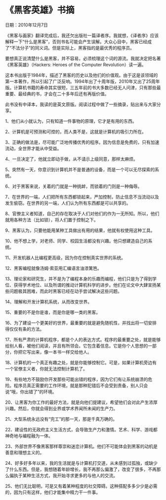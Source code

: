 # 《黑客英雄》书摘

日期：2010年12月7日

《黑客与画家》翻译完成后，我还欠出版社一篇译者序。我就想，《译者序》应该解释一下“什么是黑客”，否则书名可能会产生误解。大众心目中，黑客已经成了“不法分子”的同义词。但是实际上，黑客指的是最优秀的程序员。

要想真正说清楚什么是黑客，并不容易，必须梳理这个词的源流。我就决定把名著《黑客英雄》（Hackers: Heroes of the Computer Revolution）读一遍。

这本书出版于1984年，描述了黑客的历史以及他们的价值观。由于这是该领域的第一本著作，所以引起了广泛反响。1994年出了十周年版，2010年又出了25周年版。计算机书籍的寿命其实很短，三五年前的书大多数已经无人问津，只有那些最重要、最经典的书，才会在二十多年后还有再版价值。

此书没有中译本，我读的是英文原版。阅读过程中做了一些摘录，贴出来与大家分享。

1、他们从小就认为，只有知道一件事物的原理，它才是有用的东西。

2、计算机是可预测和可控的，而人类不是，这就是计算机的吸引力所在。

3、正确的做法是，尽可能广泛地传播优秀的程序。因为信息是免费的，只有加速流动，全世界才能从中受益。

4、一旦决定了，他就立即动手做，从不请示上级同意，那样太麻烦。

5、突然有一天，你意识到计算机并不是普通的设备，而是一个可以无尽探索的系统。

6、对于黑客来说，关着的门就是一种挑衅，而锁着的门则是一种侮辱。

7、在世界的一端，人们把所有东西都锁起来，严加控制，防止信息不当流动以及发生偷窃。在世界的另一端，人们认为所有东西都是可以共享的。

8、官僚主义者知道，自己的存在取决于人们对他们的作为一无所知。所以，他们就用各种方法（比如锁），将人们置于控制之下。

9、黑客认为，只要他能用某种工具做出有用的结果，他就有权使用这种工具。

10、他不想上学，对老师、同学、校园生活都没有兴趣。他只想建造自己的系统。

11、开发机器人比编程更高级，因为你在控制真实世界的系统。

12、黑客编程就像汤姆·索亚用汇编语言油漆篱笆。

13、理论家和研究生，并不是为了编程本身的乐趣而编程，他们只是为了得到学位、获得学术地位、以及所谓的推动计算机科学的进步。他们在论文中大肆宣扬某些问题极其困难，而此时黑客已经在动手尝试解决这些问题。

14、理解和开发计算机系统，从而改变世界。

15、重要的不是你是谁，而是你是哪一类的黑客。

16、为了建设一个更美好的世界，最重要的就是避免随机性，并找出将一切安排得仅仅有条的方法。

17、所有严肃的计算机程序，都是个人的表达方式。程序的最重要之处，就是能够给别人看，被他们阅读，并且有所领会。它包含着信息。它是你个人思想的一部分，你把它写出来，像一本书一样交给他人。

18、计算机的一个真正有趣之处，就是你能够控制它。可是，如果计算机旁边有一个官僚主义者，你就无法控制计算机了。

19、有些地方不鼓励你开发那些可能出错的程序，因为它们有让系统崩溃的危险。程序员真正需要的工作环境，就是那种犯错后不会受到责备，别人只会说“哦，你出错了”的环境。

20、让黑客为你工作的最好方法，就是向他们提建议，希望他们会对此产生浓厚兴趣。然后，你就会得到业界或学术界闻所未闻的生产力。

21、大型系统永远没有“完工”的那一天，那是千真万确的。

22、建设性的无政府主义生活方式，会导致生产力和激情。艺术、科学、游戏都神奇地与编程融为一体。

23、外部世界不像黑客那样尊崇和迷恋计算机。他们不可能体会到黑客的动机是善意和理想主义的。

24、好多好多年以来，我的生活就是与计算机打交道，从未感到过孤独，或缺少了什么东西。但是，我想随着年龄增长，我不再那么偏激了，改变了很多，不再那么偏执于某种生活方式，我开始寻求更多的与他人的交流。

25、他们无比聪明，可是又有着某种程度的社交障碍。这种搭配多多少少是必需的，因为只有这样，他们才能集中精力干一件事。

